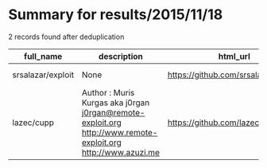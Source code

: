 
# Summary for results/2015/11/18
    
2 records found after deduplication

| full_name | description | html_url | matched_list | matched_count | pushed_at | size | stargazers_count | language | forks_count |
|-------------------|--------------------------------------------------------------------------------------------------------------|--------------------------------------|----------------|-----------------|---------------------------|--------|--------------------|------------|---------------|
| srsalazar/exploit | None | https://github.com/srsalazar/exploit | ['exploit'] | 1 | 2015-11-18 03:40:24+00:00 | 38294 | 0 | PHP | 0 |
| lazec/cupp | Author : Muris Kurgas aka j0rgan j0rgan@remote-exploit.org http://www.remote-exploit.org http://www.azuzi.me | https://github.com/lazec/cupp | ['exploit'] | 1 | 2015-11-18 04:49:28+00:00 | 26 | 3 | Python | 1 |
